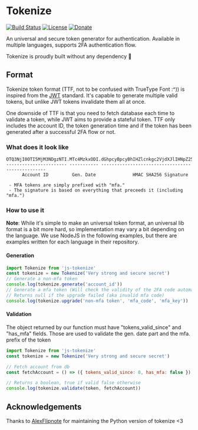 # Tokenize
[![Build Status](https://img.shields.io/travis/Bowser65/Tokenize/master.svg?style=flat-square&logo=travis)](https://travis-ci.org/Bowser65/Tokenize)
[![License](https://img.shields.io/github/license/Bowser65/Tokenize.svg?style=flat-square)](https://github.com/learndesk/mailcheck/blob/master/LICENSE)
[![Donate](https://img.shields.io/badge/donate-Patreon-F96854.svg?style=flat-square)](https://www.patreon.com/Bowser65)

An universal and secure token generator for authentication. Available in multiple languages, supports 2FA authentication
flow.

Tokenize is proudly built without any dependency 🎉

## Format
Tokenize token format (TTF, not to be confused with TrueType Font :^)) is inspired from the [JWT](https://jwt.io/)
standard. It's capable to generate multiple valid tokens, but unlike JWT tokens invalidate them all at once.

One downside of TTF is that you need to fetch database each time to validate a token, while JWT aims to provide a
stateful token. TTF only includes the account ID, the token generation time and if the token has been generated after
a successful 2FA flow or not.

### What does it look like
```
OTQ3NjI0OTI5MjM3NDgzNTI.MTc4MzkxODI.dGhpcyBpcyBhIHZlcnkgc2VjdXJlIHNpZ25hdHVyZSB3ZHlt
----------------------- ----------- -------------------------------------------------
      Account ID         Gen. Date              HMAC SHA256 Signature
      
 - MFA tokens are simply prefixed with "mfa."
 - The signature is based on everything that preceeds it (including "mfa.")
```

### How to use it
**Note**: While it's simple to make an universal token format, an universal lib format is a bit more hard, so
implementation may vary a bit depending on the language. We use NodeJS in the following examples, but there are
examples written for each language in their repository.

#### Generation
```js
import Tokenize from 'js-tokenize'
const tokenize = new Tokenize('Very strong and secure secret')
// Generate a non-mfa token
console.log(tokenize.generate('account_id'))
// Generate a mfa token (Will check the validity of the 2FA code automatically)
// Returns null if the upgrade failed (aka invalid mfa code)
console.log(tokenize.upgrade('non-mfa token', 'mfa_code', 'mfa_key'))
```

#### Validation
The object returned by our function must have "tokens_valid_since" and "has_mfa" fields. Those are used to validate the
gen. date part and the mfa. prefix of the token

```js
import Tokenize from 'js-tokenize'
const tokenize = new Tokenize('Very strong and secure secret')

// Fetch account from db
const fetchAccount = () => ({ tokens_valid_since: 0, has_mfa: false })

// Returns a boolean, true if valid false otherwise
console.log(tokenize.validate(token, fetchAccount))
```

## Acknowledgements
Thanks to [AlexFlipnote](https://github.com/AlexFlipnote) for maintaining the Python version of tokenize <3
